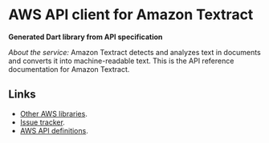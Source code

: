 # AWS API client for Amazon Textract

**Generated Dart library from API specification**

*About the service:*
Amazon Textract detects and analyzes text in documents and converts it into
machine-readable text. This is the API reference documentation for Amazon
Textract.

## Links

- [Other AWS libraries](https://github.com/agilord/aws_client/tree/master/generated).
- [Issue tracker](https://github.com/agilord/aws_client/issues).
- [AWS API definitions](https://github.com/aws/aws-sdk-js/tree/master/apis).
